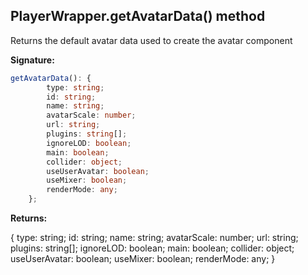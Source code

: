
## PlayerWrapper.getAvatarData() method

Returns the default avatar data used to create the avatar component

**Signature:**

```typescript
getAvatarData(): {
        type: string;
        id: string;
        name: string;
        avatarScale: number;
        url: string;
        plugins: string[];
        ignoreLOD: boolean;
        main: boolean;
        collider: object;
        useUserAvatar: boolean;
        useMixer: boolean;
        renderMode: any;
    };
```
**Returns:**

{ type: string; id: string; name: string; avatarScale: number; url: string; plugins: string\[\]; ignoreLOD: boolean; main: boolean; collider: object; useUserAvatar: boolean; useMixer: boolean; renderMode: any; }


